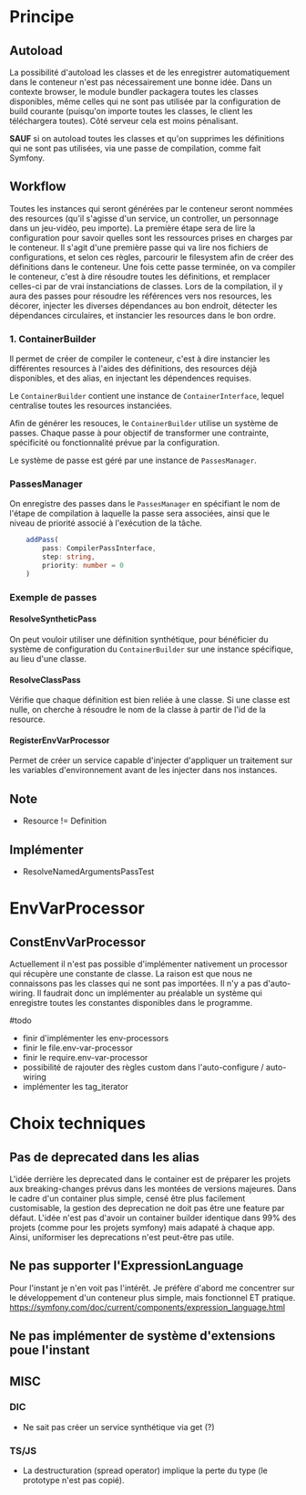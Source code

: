 # Principe
## Autoload
La possibilité d'autoload les classes et de les enregistrer automatiquement dans le conteneur n'est pas nécessairement une bonne idée. Dans un contexte browser, le module bundler packagera toutes les classes disponibles, même celles qui ne sont pas utilisée par la configuration de build courante (puisqu'on importe toutes les classes, le client les téléchargera toutes). Côté serveur cela est moins pénalisant.

**SAUF** si on autoload toutes les classes et qu'on supprimes les définitions qui ne sont pas utilisées, via une passe de compilation, comme fait Symfony.

## Workflow

Toutes les instances qui seront générées par le conteneur seront nommées des resources (qu'il s'agisse d'un service, un controller, un personnage dans un jeu-vidéo, peu importe).
La première étape sera de lire la configuration pour savoir quelles sont les ressources prises en charges par le conteneur. Il s'agit d'une première passe qui va lire nos fichiers de configurations, et selon ces règles, parcourir le filesystem afin de créer des définitions dans le conteneur.
Une fois cette passe terminée, on va compiler le conteneur, c'est à dire résoudre toutes les définitions, et remplacer celles-ci par de vrai instanciations de classes.
Lors de la compilation, il y aura des passes pour résoudre les références vers nos resources, les décorer, injecter les diverses dépendances au bon endroit, détecter les dépendances circulaires, et instancier les resources dans le bon ordre.

### 1. ContainerBuilder

Il permet de créer de compiler le conteneur, c'est à dire instancier les différentes resources à l'aides des définitions, des resources déjà disponibles, et des alias, en injectant les dépendences requises.

Le `ContainerBuilder` contient une instance de `ContainerInterface`, lequel centralise toutes les resources instanciées.

Afin de générer les resouces, le `ContainerBuilder` utilise un système de passes. Chaque passe à pour objectif de transformer une contrainte, spécificité ou fonctionnalité prévue par la configuration.

Le système de passe est géré par une instance de `PassesManager`. 

### PassesManager

On enregistre des passes dans le `PassesManager` en spécifiant le nom de l'étape de compilation à laquelle la passe sera associées, ainsi que le niveau de priorité associé à l'exécution de la tâche.

```typescript 
    addPass(
        pass: CompilerPassInterface, 
        step: string, 
        priority: number = 0
    )
```

### Exemple de passes
 
#### ResolveSyntheticPass

On peut vouloir utiliser une définition synthétique, pour bénéficier du système de configuration du `ContainerBuilder` sur une instance spécifique, au lieu d'une classe.

#### ResolveClassPass

Vérifie que chaque définition est bien reliée à une classe. Si une classe est nulle, on cherche à résoudre le nom de la classe à partir de l'id de la resource.

#### RegisterEnvVarProcessor

Permet de créer un service capable d'injecter d'appliquer un traitement sur les variables d'environnement avant de les injecter dans nos instances.
## Note 
- Resource != Definition
## Implémenter ##
- ResolveNamedArgumentsPassTest

# EnvVarProcessor
## ConstEnvVarProcessor

Actuellement il n'est pas possible d'implémenter nativement un processor qui récupère une constante de classe. La raison est que nous ne connaissons pas les classes qui ne sont pas importées. Il n'y a pas d'auto-wiring. Il faudrait donc un implémenter au préalable un système qui enregistre toutes les constantes disponibles dans le programme. 

#todo
- finir d'implémenter les env-processors
- finir le file.env-var-processor
- finir le require.env-var-processor
- possibilité de rajouter des règles custom dans l'auto-configure / auto-wiring
- implémenter les tag_iterator

# Choix techniques
## Pas de deprecated dans les alias
L'idée derrière les deprecated dans le container est de préparer les projets aux breaking-changes prévus dans les montées de versions majeures. Dans le cadre d'un container plus simple, censé être plus facilement customisable, la gestion des deprecation ne doit pas être une feature par défaut. L'idée n'est pas d'avoir un container builder identique dans 99% des projets (comme pour les projets symfony) mais adapaté à chaque app. Ainsi, uniformiser les deprecations n'est peut-être pas utile.

## Ne pas supporter l'ExpressionLanguage
Pour l'instant je n'en voit pas l'intérêt. Je préfère d'abord me concentrer sur le développement d'un conteneur plus simple, mais fonctionnel ET pratique.
https://symfony.com/doc/current/components/expression_language.html

## Ne pas implémenter de système d'extensions poue l'instant

## MISC

### DIC
* Ne sait pas créer un service synthétique via get (?)

### TS/JS
* La destructuration (spread operator) implique la perte du type (le prototype n'est pas copié).